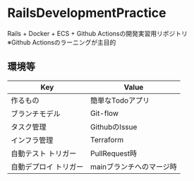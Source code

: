 # RailsDevelopmentPractice
Rails + Docker + ECS + Github Actionsの開発実習用リポジトリ  
※Github Actionsのラーニングが主目的

## 環境等

| Key                   | Value                    |
| --------------------- | ------------------------ |
| 作るもの              | 簡単なTodoアプリ         |
| ブランチモデル        | Git-flow                 |
| タスク管理            | GithubのIssue            |
| インフラ管理          | Terraform                |
| 自動テスト トリガー   | PullRequest時            |
| 自動デプロイ トリガー | mainブランチへのマージ時 |
